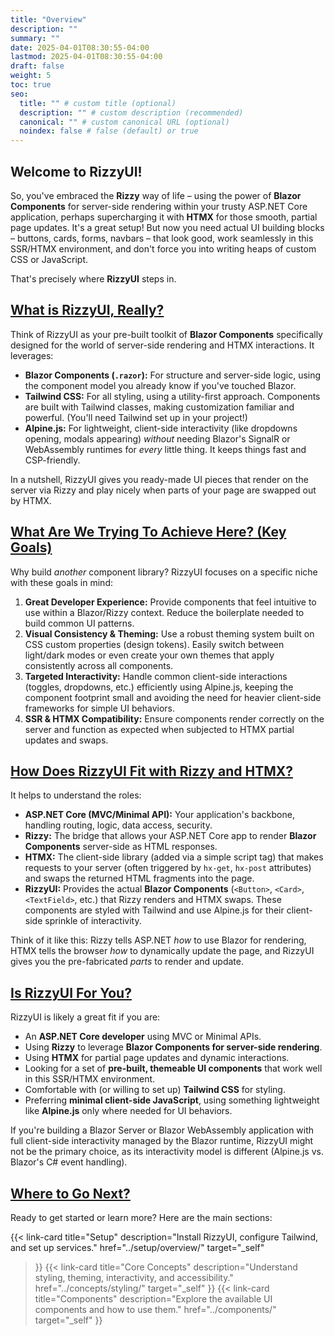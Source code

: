 ```yaml
---
title: "Overview"
description: ""
summary: ""
date: 2025-04-01T08:30:55-04:00
lastmod: 2025-04-01T08:30:55-04:00
draft: false
weight: 5
toc: true
seo:
  title: "" # custom title (optional)
  description: "" # custom description (recommended)
  canonical: "" # custom canonical URL (optional)
  noindex: false # false (default) or true
---
```

## Welcome to RizzyUI!

So, you've embraced the **Rizzy** way of life – using the power of **Blazor Components** for server-side rendering within your trusty ASP.NET Core application, perhaps supercharging it with **HTMX** for those smooth, partial page updates. It's a great setup! But now you need actual UI building blocks – buttons, cards, forms, navbars – that look good, work seamlessly in this SSR/HTMX environment, and don't force you into writing heaps of custom CSS or JavaScript.

That's precisely where **RizzyUI** steps in.

## [What is RizzyUI, Really?](#what-is-rizzyui-really)

Think of RizzyUI as your pre-built toolkit of **Blazor Components** specifically designed for the world of server-side rendering and HTMX interactions. It leverages:

*   **Blazor Components (`.razor`):** For structure and server-side logic, using the component model you already know if you've touched Blazor.
*   **Tailwind CSS:** For all styling, using a utility-first approach. Components are built with Tailwind classes, making customization familiar and powerful. (You'll need Tailwind set up in your project!)
*   **Alpine.js:** For lightweight, client-side interactivity (like dropdowns opening, modals appearing) *without* needing Blazor's SignalR or WebAssembly runtimes for *every* little thing. It keeps things fast and CSP-friendly.

In a nutshell, RizzyUI gives you ready-made UI pieces that render on the server via Rizzy and play nicely when parts of your page are swapped out by HTMX.

## [What Are We Trying To Achieve Here? (Key Goals)](#what-are-we-trying-to-achieve-here-key-goals)

Why build *another* component library? RizzyUI focuses on a specific niche with these goals in mind:

1.  **Great Developer Experience:** Provide components that feel intuitive to use within a Blazor/Rizzy context. Reduce the boilerplate needed to build common UI patterns.
2.  **Visual Consistency & Theming:** Use a robust theming system built on CSS custom properties (design tokens). Easily switch between light/dark modes or even create your own themes that apply consistently across all components.
3.  **Targeted Interactivity:** Handle common client-side interactions (toggles, dropdowns, etc.) efficiently using Alpine.js, keeping the component footprint small and avoiding the need for heavier client-side frameworks for simple UI behaviors.
4.  **SSR & HTMX Compatibility:** Ensure components render correctly on the server and function as expected when subjected to HTMX partial updates and swaps.

## [How Does RizzyUI Fit with Rizzy and HTMX?](#how-does-rizzyui-fit-with-rizzy-and-htmx)

It helps to understand the roles:

*   **ASP.NET Core (MVC/Minimal API):** Your application's backbone, handling routing, logic, data access, security.
*   **Rizzy:** The bridge that allows your ASP.NET Core app to render **Blazor Components** server-side as HTML responses.
*   **HTMX:** The client-side library (added via a simple script tag) that makes requests to your server (often triggered by `hx-get`, `hx-post` attributes) and swaps the returned HTML fragments into the page.
*   **RizzyUI:** Provides the actual **Blazor Components** (`<Button>`, `<Card>`, `<TextField>`, etc.) that Rizzy renders and HTMX swaps. These components are styled with Tailwind and use Alpine.js for their client-side sprinkle of interactivity.

Think of it like this: Rizzy tells ASP.NET *how* to use Blazor for rendering, HTMX tells the browser *how* to dynamically update the page, and RizzyUI gives you the pre-fabricated *parts* to render and update.

## [Is RizzyUI For You?](#is-rizzyui-for-you)

RizzyUI is likely a great fit if you are:

*   An **ASP.NET Core developer** using MVC or Minimal APIs.
*   Using **Rizzy** to leverage **Blazor Components for server-side rendering**.
*   Using **HTMX** for partial page updates and dynamic interactions.
*   Looking for a set of **pre-built, themeable UI components** that work well in this SSR/HTMX environment.
*   Comfortable with (or willing to set up) **Tailwind CSS** for styling.
*   Preferring **minimal client-side JavaScript**, using something lightweight like **Alpine.js** only where needed for UI behaviors.

If you're building a Blazor Server or Blazor WebAssembly application with full client-side interactivity managed by the Blazor runtime, RizzyUI might not be the primary choice, as its interactivity model is different (Alpine.js vs. Blazor's C# event handling).

## [Where to Go Next?](#where-to-go-next)

Ready to get started or learn more? Here are the main sections:

{{< link-card
  title="Setup"
  description="Install RizzyUI, configure Tailwind, and set up services."
  href="../setup/overview/"
  target="_self"
>}}
{{< link-card
  title="Core Concepts"
  description="Understand styling, theming, interactivity, and accessibility."
  href="../concepts/styling/"
  target="_self"
>}}
{{< link-card
  title="Components"
  description="Explore the available UI components and how to use them."
  href="../components/"
  target="_self"
>}}